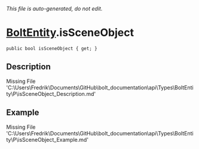 *This file is auto-generated, do not edit.*

# [BoltEntity](Types/BoltEntity.md).isSceneObject
`public bool isSceneObject { get; }`
## Description
Missing File 'C:\Users\Fredrik\Documents\GitHub\bolt_documentation\api\Types\BoltEntity\P\isSceneObject_Description.md'
## Example
Missing File 'C:\Users\Fredrik\Documents\GitHub\bolt_documentation\api\Types\BoltEntity\P\isSceneObject_Example.md'
